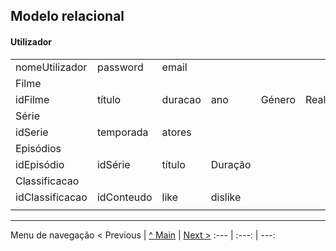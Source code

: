 ## Modelo relacional 

#### Utilizador

|                 |            |         |         |        |            |             |         |
| :-------------- | :--------- | :------ | :------ | :----- | :--------- | :---------- | :------ |
| nomeUtilizador  | password   | email   |         |        |            |             |         |
| Filme           |            |         |         |        |            |             |         |
| idFilme         | título     | duracao | ano     | Género | Realizador | publicoAlvo | sinopse |
| Série           |            |         |         |        |            |             |         |
| idSerie         | temporada  | atores  |         |        |            |             |         |
| Episódios       |            |         |         |        |            |             |         |
| idEpisódio      | idSérie    | título  | Duração |        |            |             |         |
| Classificacao   |            |         |         |        |            |             |         |
| idClassificacao | idConteudo | like    | dislike |        |
|                 |            |         |         |        |


---
Menu de navegação
< Previous | [^ Main](https://github.com/TCM22-SIBD-G02/TCM22-SIBD-G02) | [Next >](rebd03.md)
:--- | :---: | ---: 